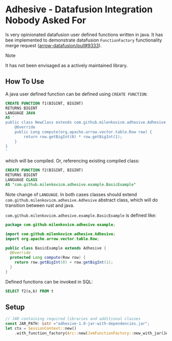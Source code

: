 # Adhesive - Datafusion Integration Nobody Asked For

Is very opinionated datafusion user defined functions written in java.
It has bee implemented to demonstrate datafusion `FunctionFactory` functionality merge request ([arrow-datafusion/pull#9333](https://github.com/apache/arrow-datafusion/pull/9333)).

> [!NOTE]
> It has not been envisaged as a actively maintained library.

## How To Use

A java user defined function can be defined using `CREATE FUNCTION`:

```sql
CREATE FUNCTION f1(BIGINT, BIGINT)
RETURNS BIGINT
LANGUAGE JAVA
AS '
public class NewClass extends com.github.milenkovicm.adhesive.Adhesive {
    @Override
    public Long compute(org.apache.arrow.vector.table.Row row) {
        return row.getBigInt(0) * row.getBigInt(1); 
    }
}
'
```

which will be compiled. Or, referencing existing compiled class:

```sql
CREATE FUNCTION f2(BIGINT, BIGINT)
RETURNS BIGINT
LANGUAGE CLASS
AS "com.github.milenkovicm.adhesive.example.BasicExample"
```

Note change of `LANGUAGE`. In both cases classes should extend `com.github.milenkovicm.adhesive.Adhesive` abstract class,
which will do transition between rust and java.

`com.github.milenkovicm.adhesive.example.BasicExample` is defined like:

```java
package com.github.milenkovicm.adhesive.example;

import com.github.milenkovicm.adhesive.Adhesive;
import org.apache.arrow.vector.table.Row;

public class BasicExample extends Adhesive {
  @Override
  protected Long compute(Row row) {
    return row.getBigInt(0) + row.getBigInt(1);
  }
}
```

Defined functions can be invoked in SQL:

```sql
SELECT f2(a,b) FROM t
```

## Setup

```rust
// JAR containing required libraries and additional classes 
const JAR_PATH: &str ="adhesive-1.0-jar-with-dependencies.jar";
let ctx = SessionContext::new()
    .with_function_factory(Arc::new(JvmFunctionFactory::new_with_jar(JAR_PATH)?));
```
